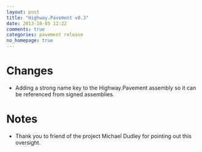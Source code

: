 ```yaml
---
layout: post
title: "Highway.Pavement v0.3"
date: 2013-10-05 12:22
comments: true
categories: pavement release
no_homepage: true
---
```


# Changes

* Adding a strong name key to the Highway.Pavement assembly so it can be referenced from signed assemblies.

# Notes

* Thank you to friend of the project Michael Dudley for pointing out this oversight.